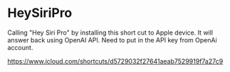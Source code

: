 # HeySiriPro
Calling "Hey Siri Pro" by installing this short cut to Apple device. It will answer back using OpenAI API. Need to put in the API key from OpenAi account.

https://www.icloud.com/shortcuts/d5729032f27641aeab7529919f7a27c9
